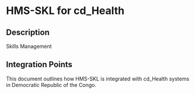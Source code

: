 # HMS-SKL for cd_Health

## Description

Skills Management

## Integration Points

This document outlines how HMS-SKL is integrated with cd_Health systems in Democratic Republic of the Congo.
